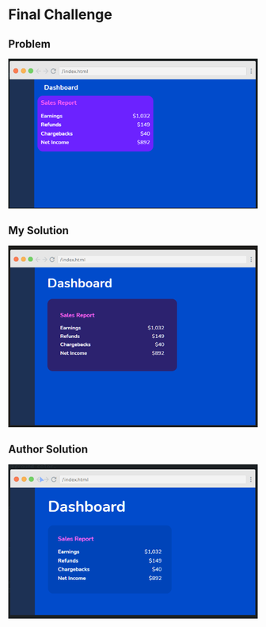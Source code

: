  # Final Challenge

 ## Problem
<p align="center"><img src="problem.png" width="700px"></p>

## My Solution
<p align="center"><img src="my-solution.png" width="700px"></p>

## Author Solution
<p align="center"><img src="author-solution.png" width="700px"></p>
